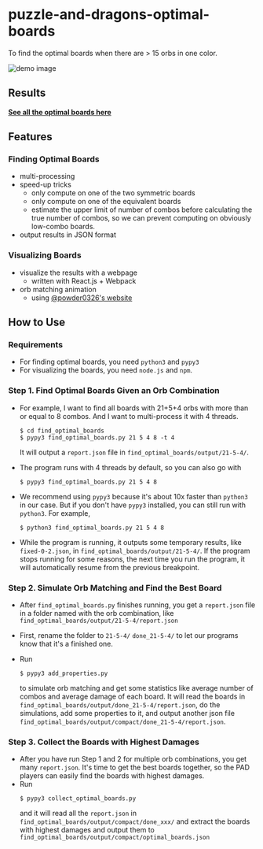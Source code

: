 # puzzle-and-dragons-optimal-boards

To find the optimal boards when there are > 15 orbs in one color.

![demo image](https://raw.githubusercontent.com/Roger-Wu/puzzle-and-dragons-optimal-boards/master/visualize_result/images/demo.png)

## Results

[**See all the optimal boards here**](https://roger-wu.github.io/puzzle-and-dragons-optimal-boards/visualize_result/optimal_boards.html)

## Features

### Finding Optimal Boards
* multi-processing
* speed-up tricks
  * only compute on one of the two symmetric boards
  * only compute on one of the equivalent boards
  * estimate the upper limit of number of combos before calculating the true number of combos, so we can prevent computing on obviously low-combo boards.
* output results in JSON format

### Visualizing Boards
* visualize the results with a webpage
  * written with React.js + Webpack
* orb matching animation
  * using [@powder0326's website](http://serizawa.web5.jp/puzzdra_theory_maker/index.html)

## How to Use

### Requirements

* For finding optimal boards, you need `python3` and `pypy3`
* For visualizing the boards, you need `node.js` and `npm`.

### Step 1. Find Optimal Boards Given an Orb Combination

* For example, I want to find all boards with 21+5+4 orbs with more than or equal to 8 combos. And I want to multi-process it with 4 threads.
  ```
  $ cd find_optimal_boards
  $ pypy3 find_optimal_boards.py 21 5 4 8 -t 4
  ```
  It will output a `report.json` file in `find_optimal_boards/output/21-5-4/`.

* The program runs with 4 threads by default, so you can also go with
  ```
  $ pypy3 find_optimal_boards.py 21 5 4 8
  ```

* We recommend using `pypy3` because it's about 10x faster than `python3` in our case. But if you don't have `pypy3` installed, you can still run with `python3`. For example,
  ```
  $ python3 find_optimal_boards.py 21 5 4 8
  ```

* While the program is running, it outputs some temporary results, like `fixed-0-2.json`, in `find_optimal_boards/output/21-5-4/`. If the program stops running for some reasons, the next time you run the program, it will automatically resume from the previous breakpoint.

### Step 2. Simulate Orb Matching and Find the Best Board

* After `find_optimal_boards.py` finishes running, you get a `report.json` file in a folder named with the orb combination, like `find_optimal_boards/output/21-5-4/report.json`

* First, rename the folder to `21-5-4/` `done_21-5-4/` to let our programs know that it's a finished one.
  
* Run 
  ```
  $ pypy3 add_properties.py
  ```
  to simulate orb matching and get some statistics like average number of combos and average damage of each board.
  It will read the boards in `find_optimal_boards/output/done_21-5-4/report.json`, do the simulations, add some properties to it, and output another json file `find_optimal_boards/output/compact/done_21-5-4/report.json`.

### Step 3. Collect the Boards with Highest Damages

* After you have run Step 1 and 2 for multiple orb combinations, you get many `report.json`. It's time to get the best boards together, so the PAD players can easily find the boards with highest damages.
* Run
  ```
  $ pypy3 collect_optimal_boards.py
  ```
  and it will read all the `report.json` in `find_optimal_boards/output/compact/done_xxx/` and extract the boards with highest damages and output them to `find_optimal_boards/output/compact/optimal_boards.json`
  
